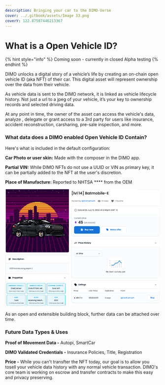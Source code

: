 ```yaml
---
description: Bringing your car to the DIMO-Verse
cover: ../.gitbook/assets/Image 33.png
coverY: 122.87587446213367
---
```


# What is a Open Vehicle ID?

{% hint style="info" %}
Coming soon - currently in closed Alpha testing&#x20;
{% endhint %}

DIMO unlocks a digital story of a vehicle’s life by creating an on-chain open vehicle ID (aka NFT) of their car. This digital asset will represent ownership over the data from their vehicle. &#x20;

As vehicle data is sent to the DIMO network, it is linked as vehicle lifecycle history. Not just a url to a jpeg of your vehicle, it’s your key to ownership records and selected driving data.

At any point in time, the owner of the asset can access the vehicle's data, analyze , delegate or grant access to a 3rd party for users like insurance, accident reconstruction, carsharing, pre-sale inspection, and more.&#x20;

### What data does a DIMO enabled Open Vehicle ID Contain?

Here's what is included in the default configuration:&#x20;

**Car Photo or user skin:** Made with the composer in the DIMO app.&#x20;

**Partial VIN:** While DIMO NFTs do not use a UUID or VIN as primary key, it can be partially added to the NFT at the user's discretion.&#x20;

**Place of Manufacture:** Reported to NHTSA **** from the OEM&#x20;

![An example NFT shown on OpenSea ](<../.gitbook/assets/image (15).png>)

As an open and extensible building block, further data can be attached over time.&#x20;

### Future Data Types & Uses&#x20;

**Proof of Movement Data -** Autopi, SmartCar&#x20;

**DIMO Validated Credentials -** Insurance Policies, Title, Registration&#x20;

**Price -** While you can't transfter the NFT today, our goal is to allow you tosell your vehicle data history with any normal vehicle transaction. DIMO's core team is working on escrow and transfer contracts to make this easy and privacy preserving.&#x20;
